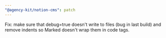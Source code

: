 ```yaml
---
"@agency-kit/notion-cms": patch
---
```


Fix: make sure that debug=true doesn't write to files (bug in last build) and remove indents so Marked doesn't wrap them in code tags.
